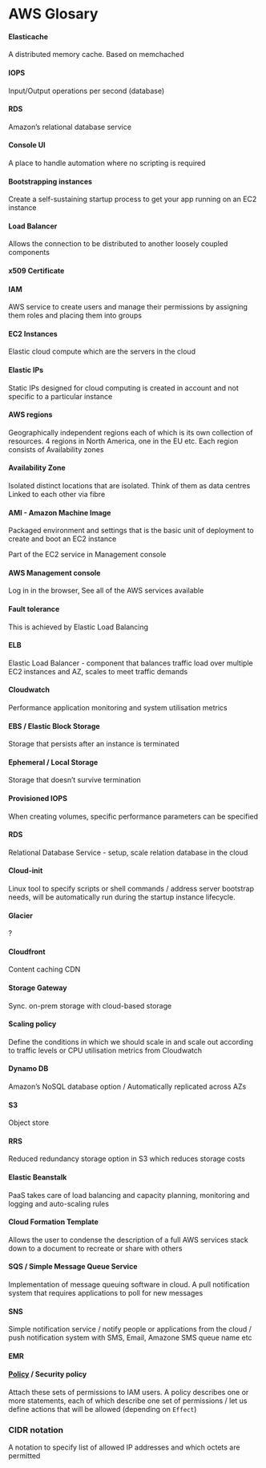 # AWS Glosary

#### Elasticache
A distributed memory cache. Based on memchached

#### IOPS
Input/Output operations per second (database)

#### RDS
Amazon’s relational database service

#### Console UI
A place to handle automation where no scripting is required

#### Bootstrapping instances
Create a self-sustaining startup process to get your app running on an EC2 instance

#### Load Balancer
Allows the connection to be distributed to another loosely coupled components

#### x509 Certificate

#### IAM
AWS service to create users and manage their permissions by assigning them roles and placing them into groups

#### EC2 Instances
Elastic cloud compute which are the servers in the cloud

#### Elastic IPs
Static IPs designed for cloud computing is created in account and not specific to a particular instance

#### AWS regions
Geographically independent regions each of which is its own collection of resources. 4 regions in North America, one in the EU etc.
Each region consists of Availability zones

#### Availability Zone
Isolated distinct locations that are isolated. Think of them as data centres
Linked to each other via fibre

#### AMI - Amazon Machine Image
Packaged environment and settings that is the basic unit of deployment to create and boot an EC2 instance

Part of the EC2 service in Management console

#### AWS Management console
Log in in the browser, See all of the AWS services available

#### Fault tolerance
This is achieved by Elastic Load Balancing

#### ELB
Elastic Load Balancer - component that balances traffic load over multiple EC2 instances and AZ, scales to meet traffic demands

#### Cloudwatch
Performance application monitoring and system utilisation metrics

#### EBS / Elastic Block Storage
Storage that persists after an instance is terminated

#### Ephemeral / Local Storage
Storage that doesn’t survive termination

#### Provisioned IOPS
When creating volumes, specific performance parameters can be specified

#### RDS
Relational Database Service - setup, scale relation database in the cloud

#### Cloud-init
Linux tool to specify scripts or shell commands / address server bootstrap needs, will be automatically run during the startup instance lifecycle.

#### Glacier
?

#### Cloudfront
Content caching CDN

#### Storage Gateway
Sync. on-prem storage with cloud-based storage

#### Scaling policy
Define the conditions in which we should scale in and scale out according to traffic levels or CPU utilisation metrics from Cloudwatch

#### Dynamo DB
Amazon’s NoSQL database option / Automatically replicated across AZs

#### S3
Object store

#### RRS
Reduced redundancy storage option in S3 which reduces storage costs

#### Elastic Beanstalk
PaaS takes care of load balancing and capacity planning, monitoring and logging and auto-scaling rules

#### Cloud Formation Template
Allows the user to condense the description of a full AWS services stack down to a document to recreate or share with others

#### SQS / Simple Message Queue Service
Implementation of message queuing software in cloud. A pull notification system that requires applications to poll for new messages

#### SNS
Simple notification service / notify people or applications from the cloud / push notification system with SMS, Email, Amazone SMS queue name etc

#### EMR [](/)

#### [Policy](Policy) / Security policy
Attach these sets of permissions to IAM users. A policy describes one or more statements, each of which describe one set of permissions / let us define actions that will be allowed (depending on `Effect`)


### CIDR notation
A notation to specify list of allowed IP addresses and which octets are permitted

